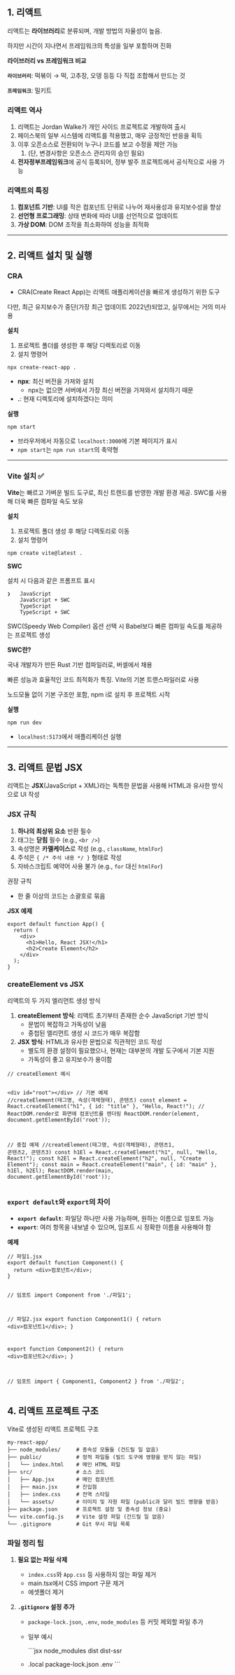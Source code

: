 <h2 id="1-리액트">1. 리액트</h2>
<p>리액트는 <strong>라이브러리</strong>로 분류되며, 개발 방법의 자율성이 높음. </p>
<p>하지만 시간이 지나면서 프레임워크의 특성을 일부 포함하며 진화</p>
<p><strong>라이브러리 vs 프레임워크 비교</strong></p>
<p><strong><code>라이브러리</code></strong>: 떡볶이 → 떡, 고추장, 오뎅 등등 다 직접 조합해서 만드는 것</p>
<p><strong><code>프레임워크</code></strong>: 밀키트</p>
<h3 id="리액트-역사">리액트 역사</h3>
<ol>
<li>리액트는 Jordan Walke가 개인 사이드 프로젝트로 개발하여 출시</li>
<li>페이스북의 일부 시스템에 리액트를 적용했고, 매우 긍정적인 반응을 획득</li>
<li>이후 오픈소스로 전환되어 누구나 코드를 보고 수정을 제안 가능<ol>
<li>(단, 변경사항은 오픈소스 관리자의 승인 필요)</li>
</ol>
</li>
<li><strong>전자정부프레임워크</strong>에 공식 등록되어, 정부 발주 프로젝트에서 공식적으로 사용 가능</li>
</ol>
<h3 id="리액트의-특징">리액트의 특징</h3>
<ol>
<li><strong>컴포넌트 기반</strong>: UI를 작은 컴포넌트 단위로 나누어 재사용성과 유지보수성을 향상</li>
<li><strong>선언형 프로그래밍</strong>: 상태 변화에 따라 UI를 선언적으로 업데이트</li>
<li><strong>가상 DOM</strong>: DOM 조작을 최소화하여 성능을 최적화</li>
</ol>
<hr />
<h2 id="2-리액트-설치-및-실행">2. 리액트 설치 및 실행</h2>
<h3 id="cra">CRA</h3>
<ul>
<li>CRA(Create React App)는 리액트 애플리케이션을 빠르게 생성하기 위한 도구</li>
</ul>
<p>다만, 최근 유지보수가 중단(가장 최근 업데이트 2022년)되었고, 실무에서는 거의 미사용</p>
<p><strong>설치</strong></p>
<ol>
<li>프로젝트 폴더를 생성한 후 해당 디렉토리로 이동</li>
<li>설치 명령어</li>
</ol>
<pre><code class="language-bash">npx create-react-app .</code></pre>
<ul>
<li><strong>npx</strong>: 최신 버전을 가져와 설치<ul>
<li>npx는 없으면 서버에서 가장 최신 버전을 가져와서 설치하기 때문</li>
</ul>
</li>
<li><strong>.</strong>: 현재 디렉토리에 설치하겠다는 의미</li>
</ul>
<p><strong>실행</strong></p>
<pre><code class="language-bash">npm start</code></pre>
<ul>
<li>브라우저에서 자동으로 <code>localhost:3000</code>에 기본 페이지가 표시</li>
<li><code>npm start</code>는 <code>npm run start</code>의 축약형</li>
</ul>
<hr />
<h3 id="vite-설치-✅">Vite 설치 ✅</h3>
<p><strong>Vite</strong>는 빠르고 가벼운 빌드 도구로, 최신 트렌드를 반영한 개발 환경 제공. SWC를 사용해 더욱 빠른 컴파일 속도 보유</p>
<p><strong>설치</strong></p>
<ol>
<li>프로젝트 폴더 생성 후 해당 디렉토리로 이동</li>
<li>설치 명령어</li>
</ol>
<pre><code class="language-bash">npm create vite@latest .</code></pre>
<p><strong>SWC</strong></p>
<p>설치 시 다음과 같은 프롬프트 표시</p>
<pre><code class="language-bash">❯   JavaScript
    JavaScript + SWC
    TypeScript
    TypeScript + SWC</code></pre>
<p>SWC(Speedy Web Compiler) 옵션 선택 시 Babel보다 빠른 컴파일 속도를 제공하는 프로젝트 생성</p>
<p><strong>SWC란?</strong></p>
<p>국내 개발자가 만든 Rust 기반 컴파일러로, 버셀에서 채용</p>
<p>빠른 성능과 효율적인 코드 최적화가 특징. Vite의 기본 트랜스파일러로 사용</p>
<p>노드모듈 없이 기본 구조만 포함, npm i로 설치 후 프로젝트 시작</p>
<p><strong>실행</strong></p>
<pre><code class="language-bash">npm run dev</code></pre>
<ul>
<li><code>localhost:5173</code>에서 애플리케이션 실행</li>
</ul>
<hr />
<h2 id="3-리액트-문법-jsx">3. 리액트 문법 JSX</h2>
<p>리액트는 <strong>JSX</strong>(JavaScript + XML)라는 독특한 문법을 사용해 HTML과 유사한 방식으로 UI 작성</p>
<h3 id="jsx-규칙">JSX 규칙</h3>
<ol>
<li><strong>하나의 최상위 요소</strong> 반환 필수</li>
<li>태그는 <strong>닫힘</strong> 필수 (e.g., <code>&lt;br /&gt;</code>)</li>
<li>속성명은 <strong>카멜케이스</strong>로 작성 (e.g., <code>className</code>, <code>htmlFor</code>)</li>
<li>주석은 <code>{ /* 주석 내용 */ }</code> 형태로 작성</li>
<li>자바스크립트 예약어 사용 불가 (e.g., <code>for</code> 대신 <code>htmlFor</code>)</li>
</ol>
<p>권장 규칙</p>
<ul>
<li>한 줄 이상의 코드는 소괄호로 묶음</li>
</ul>
<p><strong>JSX 예제</strong></p>
<pre><code class="language-jsx">export default function App() {
  return (
    &lt;div&gt;
      &lt;h1&gt;Hello, React JSX!&lt;/h1&gt;
      &lt;h2&gt;Create Element&lt;/h2&gt;
    &lt;/div&gt;
  );
}</code></pre>
<h3 id="createelement-vs-jsx">createElement vs JSX</h3>
<p>리액트의 두 가지 엘리먼트 생성 방식</p>
<ol>
<li><strong>createElement 방식</strong>: 리액트 초기부터 존재한 순수 JavaScript 기반 방식<ul>
<li>문법이 복잡하고 가독성이 낮음</li>
<li>중첩된 엘리먼트 생성 시 코드가 매우 복잡함</li>
</ul>
</li>
<li><strong>JSX 방식</strong>: HTML과 유사한 문법으로 직관적인 코드 작성<ul>
<li>별도의 환경 설정이 필요했으나, 현재는 대부분의 개발 도구에서 기본 지원</li>
<li>가독성이 좋고 유지보수가 용이함</li>
</ul>
</li>
</ol>
<pre><code class="language-jsx">// createElement 예시

  &lt;div id=&quot;root&quot;&gt;&lt;/div&gt;
// 기본 예제
//createElement(태그명, 속성(객체형태), 콘텐츠)
const element = React.createElement(&quot;h1&quot;, { id: &quot;title&quot; }, &quot;Hello, React!&quot;);
// ReactDOM.render로 화면에 컴포넌트를 렌더링
ReactDOM.render(element, document.getElementById('root'));

// 중첩 예제
//createElement(태그명, 속성(객체형태), 콘텐츠1, 콘텐츠2, 콘텐츠3)
const h1El = React.createElement(&quot;h1&quot;, null, &quot;Hello, React!&quot;);
const h2El = React.createElement(&quot;h2&quot;, null, &quot;Create Element&quot;);
const main = React.createElement(&quot;main&quot;, { id: &quot;main&quot; }, h1El, h2El);
ReactDOM.render(main, document.getElementById('root'));</code></pre>
<h3 id="export-default와-export의-차이"><code>export default</code>와 <code>export</code>의 차이</h3>
<ul>
<li><strong><code>export default</code></strong>: 파일당 하나만 사용 가능하며, 원하는 이름으로 임포트 가능</li>
<li><strong><code>export</code></strong>: 여러 항목을 내보낼 수 있으며, 임포트 시 정확한 이름을 사용해야 함</li>
</ul>
<p><strong>예제</strong></p>
<pre><code class="language-jsx">// 파일1.jsx
export default function Component() {
  return &lt;div&gt;컴포넌트&lt;/div&gt;;
}

// 임포트
import Component from './파일1';

// 파일2.jsx
export function Component1() {
  return &lt;div&gt;컴포넌트1&lt;/div&gt;;
}

export function Component2() {
  return &lt;div&gt;컴포넌트2&lt;/div&gt;;
}

// 임포트
import { Component1, Component2 } from './파일2';
</code></pre>
<h2 id="4-리액트-프로젝트-구조">4. 리액트 프로젝트 구조</h2>
<p>Vite로 생성된 리액트 프로젝트 구조</p>
<pre><code class="language-csharp">my-react-app/
├── node_modules/     # 종속성 모듈들 (건드릴 일 없음)
├── public/           # 정적 파일들 (빌드 도구에 영향을 받지 않는 파일)
│   └── index.html    # 메인 HTML 파일
├── src/              # 소스 코드
│   ├── App.jsx       # 메인 컴포넌트
│   ├── main.jsx      # 진입점
│   ├── index.css     # 전역 스타일
│   └── assets/       # 이미지 및 자원 파일 (public과 달리 빌드 영향을 받음)
├── package.json      # 프로젝트 설정 및 종속성 정보 (중요)
└── vite.config.js    # Vite 설정 파일 (건드릴 일 없음)
└── .gitignore        # Git 무시 파일 목록</code></pre>
<h3 id="파일-정리-팁">파일 정리 팁</h3>
<ol>
<li><p><strong>필요 없는 파일 삭제</strong></p>
<ul>
<li><code>index.css</code>와 <code>App.css</code> 등 사용하지 않는 파일 제거</li>
<li>main.tsx에서 CSS import 구문 제거</li>
<li>에셋폴더 제거</li>
</ul>
</li>
<li><p><strong><code>.gitignore</code> 설정 추가</strong></p>
<ul>
<li><p><code>package-lock.json</code>, <code>.env</code>, <code>node_modules</code> 등 커밋 제외할 파일 추가</p>
</li>
<li><p>일부 예시</p>
<p>```jsx
node_modules
dist
dist-ssr</p>
</li>
<li><p>.local
package-lock.json
.env
```</p>
</li>
</ul>
</li>
</ol>